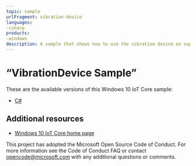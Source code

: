 ```yaml
---
topic: sample
urlFragment: vibration-device
languages:
-csharp
products:
-windows
description: A sample that shows how to use the vibration device on supported hardware.
---
```


# “VibrationDevice Sample”

These are the available versions of this Windows 10 IoT Core sample:

*	[C#](./CS/README.md)

## Additional resources
* [Windows 10 IoT Core home page](https://developer.microsoft.com/en-us/windows/iot/)

This project has adopted the Microsoft Open Source Code of Conduct. For more information see the Code of Conduct FAQ or contact <opencode@microsoft.com> with any additional questions or comments.
